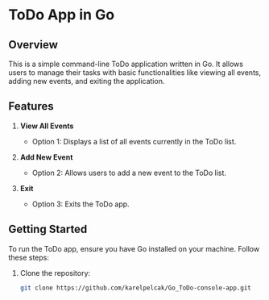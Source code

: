 # ToDo App in Go

## Overview

This is a simple command-line ToDo application written in Go. It allows users to manage their tasks with basic functionalities like viewing all events, adding new events, and exiting the application.

## Features

1. **View All Events**
   - Option 1: Displays a list of all events currently in the ToDo list.

2. **Add New Event**
   - Option 2: Allows users to add a new event to the ToDo list.

3. **Exit**
   - Option 3: Exits the ToDo app.

## Getting Started

To run the ToDo app, ensure you have Go installed on your machine. Follow these steps:

1. Clone the repository:

   ```bash
   git clone https://github.com/karelpelcak/Go_ToDo-console-app.git
